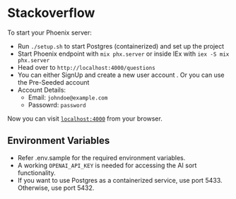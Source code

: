 # Stackoverflow

To start your Phoenix server:

- Run `./setup.sh` to start Postgres (containerized) and set up the project
- Start Phoenix endpoint with `mix phx.server` or inside IEx with `iex -S mix phx.server`
- Head over to `http://localhost:4000/questions` 
- You can either SignUp and create a new user account . Or you can use the Pre-Seeded account 
- Account Details: 
    - Email: `johndoe@example.com`
    - Passowrd: `password`

Now you can visit [`localhost:4000`](http://localhost:4000) from your browser.

## Environment Variables

- Refer .env.sample for the required environment variables.
- A working `OPENAI_API_KEY` is needed for accessing the AI sort functionality. 
- If you want to use Postgres as a containerized service, use port 5433. Otherwise, use port 5432.
